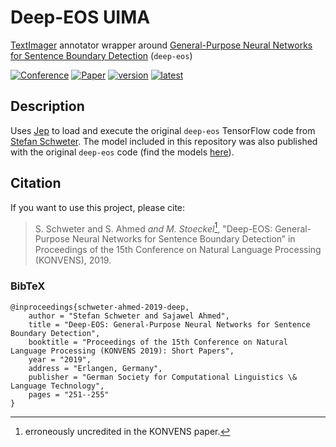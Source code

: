 # Deep-EOS UIMA

[TextImager](https://github.com/texttechnologylab/textimager-uima) annotator wrapper around [General-Purpose Neural Networks for Sentence Boundary Detection](https://github.com/dbmdz/deep-eos) (`deep-eos`)

[![Conference](http://img.shields.io/badge/conference-KONVENS_2019-4b44ce.svg)](https://konvens.org/proceedings/2019/)
[![Paper](http://img.shields.io/badge/paper-KONVENS_Proceedings-B31B1B.svg)](https://konvens.org/proceedings/2019/papers/KONVENS2019_paper_41.pdf)
[![version](https://img.shields.io/github/license/texttechnologylab/deep-eos-uima)]()
[![latest](https://img.shields.io/github/v/release/texttechnologylab/deep-eos-uima)]()

## Description

Uses [Jep](https://github.com/ninia/jep) to load and execute the original `deep-eos` TensorFlow code from [Stefan Schweter](https://github.com/stefan-it).
The model included in this repository was also published with the original `deep-eos` code (find the models [here](https://github.com/dbmdz/deep-eos#development-set)).

## Citation

If you want to use this project, please cite:

> S. Schweter and S. Ahmed _and M. Stoeckel_[^1], "Deep-EOS: General-Purpose Neural Networks for Sentence Boundary Detection” in Proceedings of the 15th Conference on Natural Language Processing (KONVENS), 2019.

### BibTeX

```
@inproceedings{schweter-ahmed-2019-deep,
    author = "Stefan Schweter and Sajawel Ahmed",
    title = "Deep-EOS: General-Purpose Neural Networks for Sentence Boundary Detection",
    booktitle = "Proceedings of the 15th Conference on Natural Language Processing (KONVENS 2019): Short Papers",
    year = "2019",
    address = "Erlangen, Germany",
    publisher = "German Society for Computational Linguistics \& Language Technology",
    pages = "251--255"
}
```

[^1]: erroneously uncredited in the KONVENS paper.
